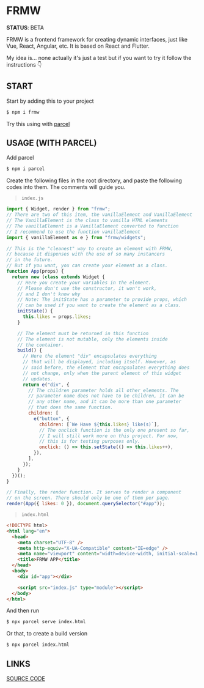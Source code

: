 # FRMW

**STATUS**: BETA

FRMW is a frontend framework for creating dynamic interfaces, just like Vue, React, Angular, etc. It is based on React and Flutter.

My idea is... none actually it's just a test but if you want to try it follow the instructions 👇

## START

Start by adding this to your project

```bash
$ npm i frmw
```

Try this using with [parcel](https://www.npmjs.com/package/parcel)

## USAGE (WITH PARCEL)

Add parcel

```bash
$ npm i parcel
```

Create the following files in the root directory, and paste the following codes into them. The comments will guide you.

> `index.js`

```javascript
import { Widget, render } from "frmw";
// There are two of this item, the vanillaElement and VanillaElement
// The VanillaElement is the class to vanilla HTML elements
// The vanillaElement is a VanillaElement converted to function
// I recommend to use the function vanillaElement
import { vanillaElement as e } from "frmw/widgets";

// This is the "cleanest" way to create an element with FRMW,
// because it dispenses with the use of so many instancers
// in the future.
// But if you want, you can create your element as a class.
function App(props) {
  return new (class extends Widget {
    // Here you create your variables in the element.
    // Please don't use the constructor, it won't work,
    // and I don't know why
    // Note: The initState has a parameter to provide props, which
    // can be used if you want to create the element as a class.
    initState() {
      this.likes = props.likes;
    }

    // The element must be returned in this function
    // The element is not mutable, only the elements inside
    // the container.
    build() {
      // Here the element "div" encapsulates everything
      // that will be displayed, including itself. However, as
      // said before, the element that encapsulates everything does
      // not change, only when the parent element of this widget
      // updates.
      return e("div", {
        // The children parameter holds all other elements. The
        // parameter name does not have to be children, it can be
        // any other name, and it can be more than one parameter
        // that does the same function.
        children: [
          e("button", {
            children: [`We Have ${this.likes} like(s)`],
            // The onclick function is the only one present so far,
            // I will still work more on this project. For now,
            // this is for testing purposes only.
            onclick: () => this.setState(() => this.likes++),
          }),
        ],
      });
    }
  })();
}

// Finally, the render function. It serves to render a component
// on the screen. There should only be one of them per page.
render(App({ likes: 0 }), document.querySelector("#app"));
```

> `index.html`

```html
<!DOCTYPE html>
<html lang="en">
  <head>
    <meta charset="UTF-8" />
    <meta http-equiv="X-UA-Compatible" content="IE=edge" />
    <meta name="viewport" content="width=device-width, initial-scale=1.0" />
    <title>FRMW APP</title>
  </head>
  <body>
    <div id="app"></div>

    <script src="index.js" type="module"></script>
  </body>
</html>
```

And then run

```bash
$ npx parcel serve index.html
```

Or that, to create a build version

```bash
$ npx parcel index.html
```

## LINKS

[SOURCE CODE](https://github.com/suziziziz/frmw)
